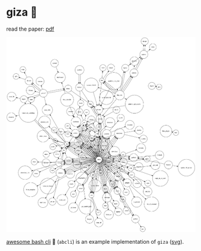 # giza 🔻

read the paper: [pdf](./tex/giza.pdf)

![image](./assets/giza.png)

[awesome bash cli](https://github.com/kamangir/awesome-bash-cli) 🚀 (`abcli`) is an example implementation of `giza` ([svg](./assets/giza.svg)). 
